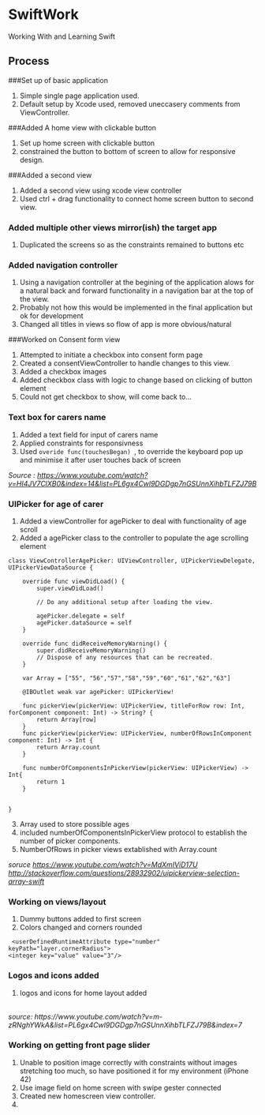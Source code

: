 # SwiftWork
Working With and Learning Swift

## Process

###Set up of basic application
1. Simple single page application used.
2. Default setup by Xcode used, removed uneccasery comments from ViewController.

###Added A home view with clickable button
1. Set up home screen with clickable button 
2. constrained the button to bottom of screen to allow for responsive design.

###Added a second view
1. Added a second view using xcode view controller
2. Used ctrl + drag functionality to connect home screen button to second view.

### Added multiple other views mirror(ish) the target app
1. Duplicated the screens so as the constraints remained to buttons etc

### Added navigation controller
1. Using a navigation controller at the begining of the application alows for a natural back and forward functionality in a navigation bar at the top of the view. 
2. Probably not how this would be implemented in the final application but ok for development
3. Changed all titles in views so flow of app is more obvious/natural

###Worked on Consent form view
1. Attempted to initiate a checkbox into consent form page
2. Created a consentViewController to handle changes to this view.
3. Added a checkbox images
4. Added checkbox class with logic to change based on clicking of button element
5. Could not get checkbox to show, will come back to...

### Text box for carers name
1. Added a text field for input of carers name
2. Applied constraints for responsivness
3. Used ```overide func(touchesBegan) ```, to override the keyboard pop up and minimise it after user touches back of screen

<i> Source : https://www.youtube.com/watch?v=HI4JV7ClXB0&index=14&list=PL6gx4Cwl9DGDgp7nGSUnnXihbTLFZJ79B</i>

### UIPicker for age of carer
1. Added a viewController for agePicker to deal with functionality of age scroll
2. Added a agePicker class to the controller to populate the age scrolling element

```
class ViewControllerAgePicker: UIViewController, UIPickerViewDelegate, UIPickerViewDataSource {

    override func viewDidLoad() {
        super.viewDidLoad()

        // Do any additional setup after loading the view.
        
        agePicker.delegate = self
        agePicker.dataSource = self
    }

    override func didReceiveMemoryWarning() {
        super.didReceiveMemoryWarning()
        // Dispose of any resources that can be recreated.
    }
    
    var Array = ["55", "56","57","58","59","60","61","62","63"]
    
    @IBOutlet weak var agePicker: UIPickerView!
    
    func pickerView(pickerView: UIPickerView, titleForRow row: Int, forComponent component: Int) -> String? {
        return Array[row]
    }
    func pickerView(pickerView: UIPickerView, numberOfRowsInComponent component: Int) -> Int {
        return Array.count
    }
    
    func numberOfComponentsInPickerView(pickerView: UIPickerView) -> Int{
        return 1
    }


}
```

3. Array used to store possible ages 
4. included numberOfComponentsInPickerView protocol to establish the number of picker components.
5. NumberOfRows in picker views extablished with Array.count

<i>soruce https://www.youtube.com/watch?v=MdXmIViD17U </i>
<BR>
<i>http://stackoverflow.com/questions/28932902/uipickerview-selection-array-swift</i>

### Working on views/layout
1. Dummy buttons added to first screen
2. Colors changed and corners rounded

```
 <userDefinedRuntimeAttribute type="number" keyPath="layer.cornerRadius">                                        <integer key="value" value="3"/>
```

### Logos and icons added
1. logos and icons for home layout added
<br>
<i>source: https://www.youtube.com/watch?v=m-zRNghYWkA&list=PL6gx4Cwl9DGDgp7nGSUnnXihbTLFZJ79B&index=7</i>

### Working on getting front page slider
1. Unable to position image correctly with constraints without images stretching too much, so have positioned it for my environment (iPhone 42)
2. Use image field on home screen with swipe gester connected
3. Created new homescreen view controller.
4. 